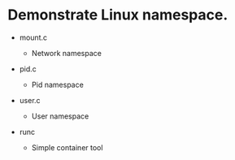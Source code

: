 Demonstrate Linux namespace.
==================================


- mount.c
  + Network namespace

- pid.c
  + Pid namespace

- user.c
  + User namespace

- runc
  + Simple container tool

